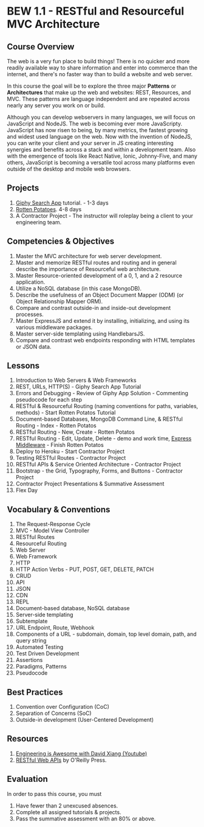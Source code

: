# BEW 1.1 - RESTful and Resourceful MVC Architecture

## Course Overview

The web is a very fun place to build things! There is no quicker and more readily available way to share information and enter into commerce than the internet, and there's no faster way than to build a website and web server.

In this course the goal will be to explore the three major **Patterns** or **Architectures** that make up the web and websites: REST, Resources, and MVC. These patterns are language independent and are repeated across nearly any server you work on or build.

Although you can develop webservers in many languages, we will focus on JavaScript and NodeJS. The web is becoming ever more JavaScripty. JavaScript has now risen to being, by many metrics, the fastest growing and widest used language on the web. Now with the invention of NodeJS, you can write your client and your server in JS creating interesting synergies and benefits across a stack and within a development team. Also with the emergence of tools like React Native, Ionic, Johnny-Five, and many others, JavaScript is becoming a versatile tool across many platforms even outside of the desktop and mobile web browsers.

## Projects

1. [Giphy Search App](https://www.makeschool.com/online-courses/tutorials/giphy-search-app-with-node-js/your-node-environment) tutorial. - 1-3 days
1. [Rotten Potatoes](https://www.makeschool.com/online-courses/tutorials/rotten-potatoes-movie-reviews-with-express-js/bootstrap-an-express-project). 4-8 days
1. A Contractor Project - The instructor will roleplay being a client to your engineering team.

## Competencies & Objectives

1. Master the MVC architecture for web server development.
1. Master and memorize RESTful routes and routing and in general describe the importance of Resourceful web architecture.
1. Master Resource-oriented development of a 0, 1, and a 2 resource application.
1. Utilize a NoSQL database (in this case MongoDB).
1. Describe the usefulness of an Object Document Mapper (ODM) (or Object Relationship Mapper ORM).
1. Compare and contrast outside-in and inside-out development processes.
1. Master ExpressJS and extend it by installing, initializing, and using its various middleware packages.
1. Master server-side templating using HandlebarsJS.
1. Compare and contrast web endpoints responding with HTML templates or JSON data.

## Lessons

1. Introduction to Web Servers & Web Frameworks
2. REST, URLs, HTTP(S) - Giphy Search App Tutorial
3. Errors and Debugging - Review of Giphy App Solution - Commenting pseudocode for each step
4. RESTful & Resourceful Routing (naming conventions for paths, variables, methods) - Start Rotten Potatos Tutorial
5. Document-based Databases, MongoDB Command Line, & RESTful Routing - Index - Rotten Potatos
6. RESTful Routing - New, Create - Rotten Potatos
7. RESTful Routing - Edit, Update, Delete - demo and work time, [Express Middleware](https://expressjs.com/en/guide/writing-9iddleware.html) - Finish Rotten Potatos
8. Deploy to Heroku - Start Contractor Project
10. Testing RESTful Routes - Contractor Project 
11. RESTful APIs & Service Oriented Architecture - Contractor Project
12. Bootstrap - the Grid, Typography, Forms, and Buttons - Contractor Project
13. Contractor Project Presentations & Summative Assessment
14. Flex Day

## Vocabulary & Conventions

1. The Request-Response Cycle
1. MVC - Model View Controller
1. RESTful Routes
1. Resourceful Routing
1. Web Server
1. Web Framework
1. HTTP
1. HTTP Action Verbs - PUT, POST, GET, DELETE, PATCH
1. CRUD
1. API
1. JSON
1. CDN
1. REPL
1. Document-based database, NoSQL database
1. Server-side templating
1. Subtemplate
1. URL Endpoint, Route, Webhook
1. Components of a URL - subdomain, domain, top level domain, path, and query string
1. Automated Testing
1. Test Driven Development
1. Assertions
1. Paradigms, Patterns
1. Pseudocode

## Best Practices

1. Convention over Configuration (CoC)
1. Separation of Concerns (SoC)
1. Outside-in development (User-Centered Development)

## Resources

1. [Engineering is Awesome with David Xiang (Youtube)](https://www.youtube.com/user/daveXbang/videos)
1. [RESTful Web APIs](http://www.restfulwebapis.org) by O'Reilly Press. 

## Evaluation

In order to pass this course, you must

1. Have fewer than 2 unexcused absences.
1. Complete all assigned tutorials & projects.
1. Pass the summative assessment with an 80% or above.
